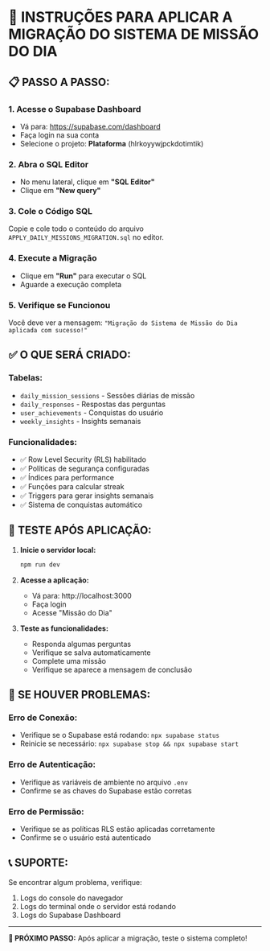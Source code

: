 # 🚀 INSTRUÇÕES PARA APLICAR A MIGRAÇÃO DO SISTEMA DE MISSÃO DO DIA

## **📋 PASSO A PASSO:**

### **1. Acesse o Supabase Dashboard**
- Vá para: https://supabase.com/dashboard
- Faça login na sua conta
- Selecione o projeto: **Plataforma** (hlrkoyywjpckdotimtik)

### **2. Abra o SQL Editor**
- No menu lateral, clique em **"SQL Editor"**
- Clique em **"New query"**

### **3. Cole o Código SQL**
Copie e cole todo o conteúdo do arquivo `APPLY_DAILY_MISSIONS_MIGRATION.sql` no editor.

### **4. Execute a Migração**
- Clique em **"Run"** para executar o SQL
- Aguarde a execução completa

### **5. Verifique se Funcionou**
Você deve ver a mensagem: `"Migração do Sistema de Missão do Dia aplicada com sucesso!"`

## **✅ O QUE SERÁ CRIADO:**

### **Tabelas:**
- `daily_mission_sessions` - Sessões diárias de missão
- `daily_responses` - Respostas das perguntas
- `user_achievements` - Conquistas do usuário
- `weekly_insights` - Insights semanais

### **Funcionalidades:**
- ✅ Row Level Security (RLS) habilitado
- ✅ Políticas de segurança configuradas
- ✅ Índices para performance
- ✅ Funções para calcular streak
- ✅ Triggers para gerar insights semanais
- ✅ Sistema de conquistas automático

## **🧪 TESTE APÓS APLICAÇÃO:**

1. **Inicie o servidor local:**
   ```bash
   npm run dev
   ```

2. **Acesse a aplicação:**
   - Vá para: http://localhost:3000
   - Faça login
   - Acesse "Missão do Dia"

3. **Teste as funcionalidades:**
   - Responda algumas perguntas
   - Verifique se salva automaticamente
   - Complete uma missão
   - Verifique se aparece a mensagem de conclusão

## **🔧 SE HOUVER PROBLEMAS:**

### **Erro de Conexão:**
- Verifique se o Supabase está rodando: `npx supabase status`
- Reinicie se necessário: `npx supabase stop && npx supabase start`

### **Erro de Autenticação:**
- Verifique as variáveis de ambiente no arquivo `.env`
- Confirme se as chaves do Supabase estão corretas

### **Erro de Permissão:**
- Verifique se as políticas RLS estão aplicadas corretamente
- Confirme se o usuário está autenticado

## **📞 SUPORTE:**

Se encontrar algum problema, verifique:
1. Logs do console do navegador
2. Logs do terminal onde o servidor está rodando
3. Logs do Supabase Dashboard

---

**🎯 PRÓXIMO PASSO:** Após aplicar a migração, teste o sistema completo! 